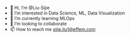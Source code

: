 - 👋 Hi, I’m @Liu-Sijie
- 👀 I’m interested in Data Science, ML, Data Visualization
- 🌱 I’m currently learning MLOps
- 💞️ I’m looking to collaborate
- 📫 How to reach me sijie.liu1@effem.com

<!---
Liu-Sijie/Liu-Sijie is a ✨ special ✨ repository because its `README.md` (this file) appears on your GitHub profile.
You can click the Preview link to take a look at your changes.
--->
